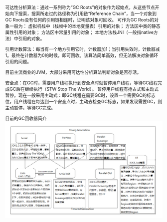 ﻿可达性分析算法：通过一系列称为“GC Roots”的对象作为起始点，从这些节点开始向下搜索，搜索所走过的路径称为引用链“Reference Chain”，当一个对象到GC Roots没有任何的引用链相连时，证明该对象可回收。
    可作为GC Roots的对象一般为：
虚拟机栈中（栈帧中的本地变量表）引用的对象；
方法区中类的静态属性引用的对象；
方法区中常量引用的对象；
本地方法栈JNI（一般指native方法）中引用的对象。

引用计数算法：每当有一个地方引用它时，计数器加1；当引用失效时，计数器减1。最终在计数器为0的时候，即可回收。该算法简单高效，但无法解决对象循环引用的问题。

目前主流商业的JVM，大部分采用可达性分析算法判断对象是否存活。

安全点：在GC时，需要用户线程执行到安全点时就暂停用户线程，等待GC线程完成GC后在继续执行（STW Stop The World）。
暂停用户线程有抢占式和主动式暂停。现在一般采用主动式：即GC线程在需要GC时，设置一个需要GC的标志位，用户线程在每达到一个安全点时，主动去检查GC标志，如果发现需要GC，则主动暂停，等待GC完成。

目前的GC回收器简介
![avatar](../images/jvm/jvm-gc-brief.png)